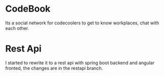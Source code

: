 # CodeBook
Its a social network for codecoolers to get to know workplaces, chat with each other.

# Rest Api
I started to rewrite it to a rest api with spring boot backend and angular fronted, the changes are in the restapi branch.
